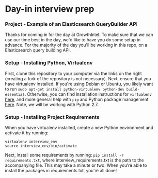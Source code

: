 # Day-in interview prep

### Project - Example of an Elasticsearch QueryBuilder API

Thanks for coming in for the day at GrowthIntel. To make sure that we can use our time best in the day, we'd like to have you do some setup in advance. For the majority of the day you'll be working in this repo, on a Elasticsearch query building API.

### Setup - Installing Python, Virtualenv

First, clone this repository to your computer via the links on the right (creating a fork of the repository is not necessary). Next, ensure that you have virtualenv installed. If you're using Debian or Ubuntu, you likely want to run `sudo apt-get install python-virtualenv python-dev build-essential`. Otherwise, you can find installation instructions for `virtualenv` [here](https://virtualenv.pypa.io/en/latest/installation.html), and more general help with `pip` and Python package management [here](https://docs.python.org/2.7/installing/index.html). Note, we will be working with Python 2.7.

### Setup - Installing Project Requirements

When you have virtualenv installed, create a new Python environment and activate it by running:
```
virtualenv interview_env
source interview_env/bin/activate
```
Next, install some requirements by running: `pip install -r requirements.txt`, where interview_requirements.txt is the path to the accompanying file. This may take a minute or two. When you're able to install the packages in requirements.txt, you're all done!
